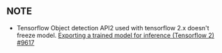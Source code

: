 ## NOTE

- Tensorflow Object detection API2 used with tensorflow 2.x doesn't freeze model. [Exporting a trained model for inference (Tensorflow 2) #9617](https://github.com/tensorflow/models/issues/9617)

